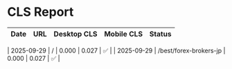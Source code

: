 # CLS Report

| Date | URL | Desktop CLS | Mobile CLS | Status |
|------|-----|-------------|------------|--------|

| 2025-09-29 | / | 0.000 | 0.027 | ✅ |
| 2025-09-29 | /best/forex-brokers-jp | 0.000 | 0.027 | ✅ |
